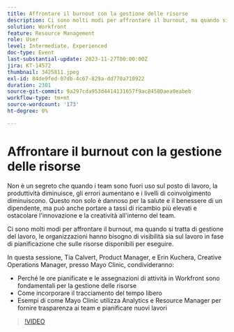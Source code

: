 ```yaml
---
title: Affrontare il burnout con la gestione delle risorse
description: Ci sono molti modi per affrontare il burnout, ma quando si tratta di gestione del lavoro, le organizzazioni hanno bisogno di visibilità sia sul lavoro in fase di pianificazione che sulle risorse disponibili per eseguire.
solution: Workfront
feature: Resource Management
role: User
level: Intermediate, Experienced
doc-type: Event
last-substantial-update: 2023-11-27T00:00:00Z
jira: KT-14572
thumbnail: 3425811.jpeg
exl-id: 84de9fed-07db-4c67-829a-dd770a710922
duration: 2301
source-git-commit: 9a297cda953d4414131657f9ac84580aea0eabeb
workflow-type: tm+mt
source-wordcount: '173'
ht-degree: 0%

---
```


# Affrontare il burnout con la gestione delle risorse

Non è un segreto che quando i team sono fuori uso sul posto di lavoro, la produttività diminuisce, gli errori aumentano e i livelli di coinvolgimento diminuiscono. Questo non solo è dannoso per la salute e il benessere di un dipendente, ma può anche portare a tassi di ricambio più elevati e ostacolare l&#39;innovazione e la creatività all&#39;interno del team.

Ci sono molti modi per affrontare il burnout, ma quando si tratta di gestione del lavoro, le organizzazioni hanno bisogno di visibilità sia sul lavoro in fase di pianificazione che sulle risorse disponibili per eseguire.

In questa sessione, Tia Calvert, Product Manager, e Erin Kuchera, Creative Operations Manager, presso Mayo Clinic, condivideranno:

* Perché le ore pianificate e le assegnazioni di attività in Workfront sono fondamentali per la gestione delle risorse
* Come incorporare il tracciamento del tempo libero
* Esempi di come Mayo Clinic utilizza Analytics e Resource Manager per fornire trasparenza ai team e pianificare nuovi lavori

>[!VIDEO](https://video.tv.adobe.com/v/3425811/?learn=on)
